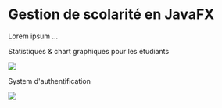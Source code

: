 # Gestion de scolarité en JavaFX

Lorem ipsum ...

Statistiques & chart graphiques pour les étudiants

![](https://github.com/AppScolarite/AppGestionScolarite/blob/master/imgs/sc2.PNG)

System d'authentification

![](https://github.com/AppScolarite/AppGestionScolarite/blob/master/imgs/sc.PNG)
